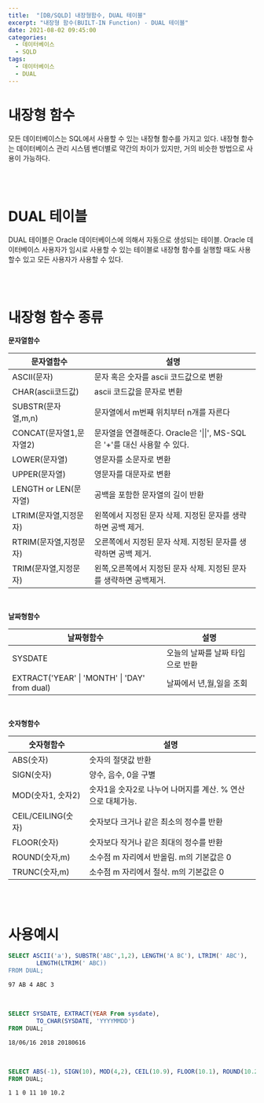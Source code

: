 ```yaml
---
title:  "[DB/SQLD] 내장형함수, DUAL 테이블"
excerpt: "내장형 함수(BUILT-IN Function) - DUAL 테이블"
date: 2021-08-02 09:45:00
categories:
  - 데이터베이스
  - SQLD 
tags:
  - 데이터베이스
  - DUAL
---
```


# 내장형 함수

모든 데이터베이스는 SQL에서 사용할 수 있는 내장형 함수를 가지고 있다.
내장형 함수는 데이터베이스 관리 시스템 벤더별로 약간의 차이가 있지만, 거의 비슷한 방법으로 사용이 가능하다.

<br>
<br>

# DUAL 테이블

DUAL 테이블은 Oracle 데이터베이스에 의해서 자동으로 생성되는 테이블.
Oracle 데이터베이스 사용자가 임시로 사용할 수 있는 테이블로 내장형 함수를 실행할 때도 사용할수 있고 모든 사용자가 사용할 수 있다.

<br>
<br>


# 내장형 함수 종류

**문자열함수**

|문자열함수|설명|
|---|------|
|ASCII(문자)|문자 혹은 숫자를 ascii 코드값으로 변환|
|CHAR(ascii코드값)|ascii 코드값을 문자로 변환|
|SUBSTR(문자열,m,n)|문자열에서 m번째 위치부터 n개를 자른다|
|CONCAT(문자열1,문자열2)|문자열을 연결해준다. Oracle은 '\|\|', MS-SQL은 '+'를 대신 사용할 수 있다.|
|LOWER(문자열)|영문자를 소문자로 변환|
|UPPER(문자열)|영문자를 대문자로 변환|
|LENGTH or LEN(문자열)|공백을 포함한 문자열의 길이 반환|
|LTRIM(문자열,지정문자)|왼쪽에서 지정된 문자 삭제. 지정된 문자를 생략하면 공백 제거.|
|RTRIM(문자열,지정문자)|오른쪽에서 지정된 문자 삭제. 지정된 문자를 생략하면 공백 제거.|
|TRIM(문자열,지정문자)|왼쪽,오른쪽에서 지정된 문자 삭제. 지정된 문자를 생략하면 공백제거.|

<br>

**날짜형함수**

|날짜형함수|설명|
|---|------|
|SYSDATE|오늘의 날짜를 날짜 타입으로 반환|
|EXTRACT('YEAR' \| 'MONTH' \| 'DAY' from dual)|날짜에서 년,월,일을 조회|

<br>

**숫자형함수**

|숫자형함수|설명|
|---|------|
|ABS(숫자)|숫자의 절댓값 반환|
|SIGN(숫자)|양수, 음수, 0을 구별|
|MOD(숫자1, 숫자2)|숫자1을 숫자2로 나누어 나머지를 계산. % 연산으로 대체가능.|
|CEIL/CEILING(숫자)|숫자보다 크거나 같은 최소의 정수를 반환|
|FLOOR(숫자)|숫자보다 작거나 같은 최대의 정수를 반환|
|ROUND(숫자,m)|소수점 m 자리에서 반올림. m의 기본값은 0|
|TRUNC(숫자,m)|소수점 m 자리에서 절삭. m의 기본값은 0|

<br>
<br>


# 사용예시


```sql
SELECT ASCII('a'), SUBSTR('ABC',1,2), LENGTH('A BC'), LTRIM(' ABC'),
        LENGTH(LTRIM(' ABC))
FROM DUAL;
```
```
97 AB 4 ABC 3
```

<br>

```sql
SELECT SYSDATE, EXTRACT(YEAR From sysdate),
        TO_CHAR(SYSDATE, 'YYYYMMDD')
FROM DUAL;
```
```
18/06/16 2018 20180616
```

<br>

```sql
SELECT ABS(-1), SIGN(10), MOD(4,2), CEIL(10.9), FLOOR(10.1), ROUND(10.222,1)
FROM DUAL;
```
```
1 1 0 11 10 10.2
```
